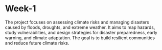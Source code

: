 # Week-1
The project focuses on assessing climate risks and managing disasters caused by floods, droughts, and extreme weather. It aims to map hazards, study vulnerabilities, and design strategies for disaster preparedness, early warning, and climate adaptation. The goal is to build resilient communities and reduce future climate risks.
